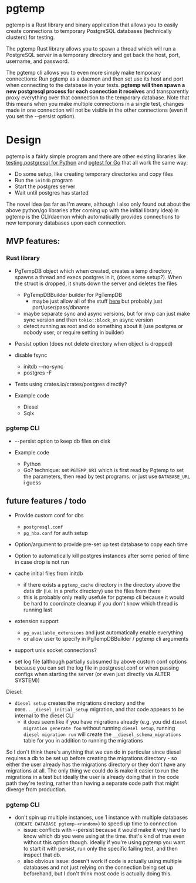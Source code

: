 # pgtemp

pgtemp is a Rust library and binary application that allows you to easily create connections to temporary PostgreSQL databases (technically clusters) for testing.

The pgtemp Rust library allows you to spawn a thread which will run a PostgreSQL server in a temporary directory and get back the host, port, username, and password.

The pgtemp cli allows you to even more simply make temporary connections: Run pgtemp as a daemon and then set use its host and port when connecting to the database in your tests. **pgtemp will then spawn a new postgresql process for each connection it receives** and transparently proxy everything over that connection to the temporary database. Note that this means when you make multiple connections in a single test, changes made in one connection will not be visible in the other connections (even if you set the --persist option).

# Design

pgtemp is a fairly simple program and there are other existing libraries like [testing.postgresql for Python](https://github.com/tk0miya/testing.postgresql) and [pgtest for Go](https://github.com/rubenv/pgtest) that all work the same way:

- Do some setup, like creating temporary directories and copy files
- Run the `initdb` program
- Start the postgres server
- Wait until postgres has started

The novel idea (as far as I'm aware, although I also only found out about the above python/go libraries after coming up with the initial library idea) in pgtemp is the CLI/daemon which automatically provides connections to new temporary databases upon each connection.


## MVP features:
### Rust library
- PgTempDB object which when created, creates a temp directory, spawns a thread and execs postgres in it, (does some setup?). When the struct is dropped, it shuts down the server and deletes the files
  - PgTempDBBuilder builder for PgTempDB
    - maybe just allow all of the stuff [here](https://www.postgresql.org/docs/current/libpq-connect.html) but probably just port/user/pass/dbname
  - maybe separate sync and async versions, but for mvp can just make sync version and then `tokio::block_on` async version
  - detect running as root and do something about it (use postgres or nobody user, or require setting in builder)
- Persist option (does not delete directory when object is dropped)
- disable fsync
    - initdb --no-sync
    - postgres -F
- Tests using crates.io/crates/postgres directly?

- Example code
  - Diesel
  - Sqlx

### pgtemp CLI
- --persist option to keep db files on disk

- Example code
  - Python
  - Go?
  technique: set `PGTEMP_URI` which is first read by Pgtemp to set the parameters, then read by test programs. or just use `DATABASE_URL` i guess

## future features / todo
- Provide custom conf for dbs
    - `postgresql.conf`
    - `pg_hba.conf` for auth setup
- Option/argument to provide pre-set up test database to copy each time

- Option to automatically kill postgres instances after some period of time in case drop is not run

- cache initial files from initdb
    - if there exists a `pgtemp_cache` directory in the directory above the data dir (i.e. in a prefix directory) use the files from there
    - this is probably only really usefule for pgtemp cli because it would be hard to coordinate cleanup if you don't know which thread is running last

- extension support
    - `pg_available_extensions` and just automatically enable everything
    - or allow user to specify in PgTempDBBuilder / pgtemp cli arguments

- support unix socket connections?
- set log file (although partially subsumed by above custom conf options because you can set the log file in postgresql.conf or when passing configs when starting the server (or even just directly via ALTER SYSTEM))

Diesel:
- `diesel setup` creates the migrations directory and the `0000..._diesel_initial_setup` migration, and that code appears to be internal to the diesel CLI
    - it does seem like if you have migrations already (e.g. you did `diesel migration generate foo` without running `diesel setup`, running `diesel migration run` will create the `__diesel_schema_migrations` table for you in addition to running the migrations

So I don't think there's anything that we can do in particular since diesel requires a db to be set up before creating the migrations directory - so either the user already has the migrations directory or they don't have any migrations at all. The only thing we could do is make it easier to run the migrations in a test but ideally the user is already doing that in the code path they're testing, rather than having a separate code path that might diverge from production.

### pgtemp CLI
- don't spin up multiple instances, use 1 instance with multiple databases (`CREATE DATABASE pgtemp-<random>`) to speed up time to connection
    - issue: conflicts with --persist because it would make it very hard to know which db you were using at the time. that's kind of true even without this option though. ideally if you're using pgtemp you want to start it with persist, run only the specific failing test, and then inspect that db.
    - also obvious issue: doesn't work if code is actually using multiple databases and not just relying on the connection being set up beforehand, but I don't think most code is actually doing this.

